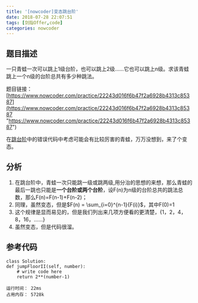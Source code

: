 ```yaml
---
title: '[nowcoder]变态跳台阶'
date: 2018-07-28 22:07:51
tags: [剑指Offer,code]
categories: nowcoder
---
```


## 题目描述

一只青蛙一次可以跳上1级台阶，也可以跳上2级……它也可以跳上n级。求该青蛙跳上一个n级的台阶总共有多少种跳法。

题目链接： [https://www.nowcoder.com/practice/22243d016f6b47f2a6928b4313c85387](https://www.nowcoder.com/practice/22243d016f6b47f2a6928b4313c85387 "https://www.nowcoder.com/practice/22243d016f6b47f2a6928b4313c85387")

<!-- more -->

在[跳台阶](https://redtongue.coding.me/2018/08/28/nowcoder-跳台阶/ "https://redtongue.coding.me/2018/08/28/nowcoder-跳台阶/")中的错误代码中考虑可能会有比较厉害的青蛙，万万没想到，来了个变态。

## 分析

1. 在跳台阶中，青蛙一次只能跳一级或跳两级,用分治的思想的来想，那么青蛙的最后一跳也只能是**一个台阶或两个台阶**，设F(n)为n级的台阶总共的跳法总数，那么F(n)=F(n-1)+F(n-2)；
2. 同理，虽然变态，但是$F(n) = \sum_{i=0}^{n-1}{F(i)}$，其中F(0)=1
3. 这个规律是显而易见的，但是我们列出来几项方便看的更清楚，{1，2，4，8，16，……}
4. 虽然变态，但是代码很溜。

## 参考代码

	class Solution:
    def jumpFloorII(self, number):
        # write code here
        return 2**(number-1)

	运行时间： 22ms
	占用内存： 5728k